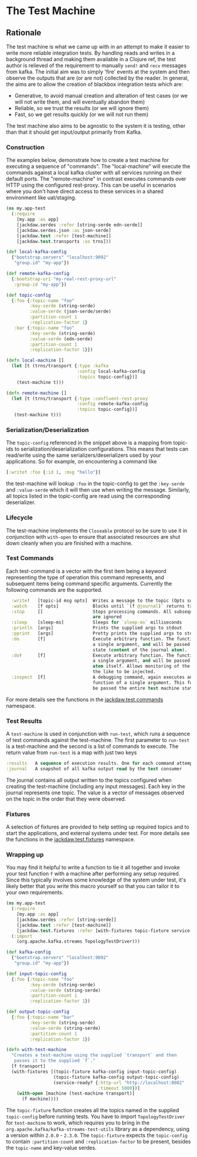 # The Test Machine

## Rationale

The test machine is what we came up with in an attempt to make it easier to
write more reliable integration tests. By handling reads and writes in a background
thread and making them available in a Clojure ref, the test author is relieved
of the requirement to manually `send!` and `recv` messages from kafka. The initial
aim was to simply 'fire' events at the system and then observe the outputs that
are (or are not) collected by the reader. In general, the aims are to allow the
creation of blackbox integration tests which are:

 * Generative, to avoid manual creation and alteration of test cases (or we will
not write them, and will eventually abandon them)
 * Reliable, so we trust the results (or we will ignore them)
 * Fast, so we get results quickly (or we will not run them)

The test machine also aims to be agnostic to the system it is testing, other
than that it should get input/output primarily from Kafka.

### Construction

The examples below, demonstrate how to create a test machine for executing a
sequence of "commands". The "local-machine" will execute the commands against a
local kafka cluster with all services running on their default ports. The
"remote-machine" in contrast executes commands over HTTP using the configured
rest-proxy. This can be useful in scenarios where you don't have direct access
to these services in a shared environment like uat/staging.

```clojure
(ns my.app-test
  (:require
    [my.app :as app]
    [jackdaw.serdes :refer [string-serde edn-serde]]
    [jackdaw.serdes.json :as json-serde]
    [jackdaw.test :refer [test-machine]]
    [jackdaw.test.transports :as trns]))

(def local-kafka-config
  {"bootstrap.servers" "localhost:9092"
   "group.id" "my-app"})

(def remote-kafka-config
  {:bootstrap-uri "my-real-rest-proxy-url"
   :group-id "my-app"})

(def topic-config
  {:foo {:topic-name "foo"
         :key-serde (string-serde)
         :value-serde (json-serde/serde)
         :partition-count 1
         :replication-factor 1}
   :bar {:topic-name "foo"
         :key-serde (string-serde)
         :value-serde (edn-serde)
         :partition-count 1
         :replication-factor 1}})

(defn local-machine []
  (let [t (trns/transport {:type :kafka
                           :config local-kafka-config
                           :topics topic-config})]
    (test-machine t)))

(defn remote-machine []
  (let [t (trns/transport {:type :confluent-rest-proxy
                           :config remote-kafka-config
                           :topics topic-config})]
   (test-machine t)))
```

### Serialization/Deserialization

The `topic-config` referenced in the snippet above is a mapping from topic-ids to
serialization/deserialization configurations. This means that tests can read/write
using the same serializers/deserializers used by your applications. So for example, on
encountering a command like

```clojure
[:write! :foo {:id 1, :msg "hello"}]
```

the test-machine will lookup `:foo` in the topic-config to get the `:key-serde`
and `:value-serde` which it will then use when writing the message. Similarly, all topics
listed in the topic-config are read using the corresponding deserializer.

### Lifecycle

The test-machine implements the `Closeable` protocol so be sure to use it in
conjunction with `with-open` to ensure that associated resources are shut down
cleanly when you are finished with a machine.

### Test Commands

Each test-command is a vector with the first item being a keyword representing the
type of operation this command represents, and subsequent items being command
specific arguments. Currently the following commands are the supported.

```clojure
  :write!   [topic-id msg opts]  Writes a message to the topic (Opts supports :key-fn, :partition, :partition-fn, :key, :timeout)
  :watch    [f opts]             Blocks until `(f @journal)` returns truthy
  :stop     []                   Stops processing commands. All subsequent commands
                                 are ignored
  :sleep    [sleep-ms]           Sleeps for `sleep-ms` milliseconds
  :println  [args]               Prints the supplied args to stdout
  :pprint   [args]               Pretty prints the supplied args to stdout
  :do       [f]                  Execute arbitrary function. The function should take
                                 a single argument, and will be passed the journal
                                 state (content of the journal atom).
  :do!      [f]                  Execute arbitrary function. The function should take
                                 a single argument, and will be passed the journal
                                 atom itself. Allows monitoring of the joural or
                                 the like to be injected.
  :inspect  [f]                  A debugging command, again executes an arbitrary
                                 function of a single argument. This function will
                                 be passed the entire test machine state.
```
For more details see the functions in the [jackdaw.test.commands](https://cljdoc.org/d/fundingcircle/jackdaw/CURRENT/api/jackdaw.test.commands) namespace.

### Test Results

A `test-machine` is used in conjunction with `run-test`, which runs a sequence of test commands against the test-machine. The first parameter to `run-test` is a test-machine and the second is a list of commands to execute. The return value from `run-test` is a map with just two keys

```clojure
:results   A sequence of execution results. One for each command attempted
:journal   A snapshot of all kafka output read by the test consumer
```

The journal contains all output written to the topics configured when creating
the test-machine (including any input messages). Each key in the journal
represents one topic. The value is a vector of messages observed on the topic
in the order that they were observed.

### Fixtures

A selection of fixtures are provided to help setting up required topics and
to start the applications, and external systems under test. For more details
see the functions in the [jackdaw.test.fixtures](https://cljdoc.org/d/fundingcircle/jackdaw/CURRENT/api/jackdaw.test.fixtures) namespace.

### Wrapping up

You may find it helpful to write a function to tie it all together and invoke
your test function `f` with a machine after performing any setup required. Since
this typically involves some knowledge of the system under test, it's likely
better that you write this macro yourself so that you can tailor it to your own
requirements.

```clojure
(ns my.app-test
  (:require
    [my.app :as app]
    [jackdaw.serdes :refer [string-serde]]
    [jackdaw.test :refer [test-machine]]
    [jackdaw.test.fixtures :refer [with-fixtures topic-fixture service-ready?]])
  (:import
    (org.apache.kafka.streams TopologyTestDriver)))

(def kafka-config
  {"bootstrap.servers" "localhost:9092"
   "group.id" "my-app"})

(def input-topic-config
  {:foo {:topic-name "foo"
         :key-serde (string-serde)
         :value-serde (string-serde)
         :partition-count 1
         :replication-factor 1})

(def output-topic-config
  {:foo {:topic-name "bar"
         :key-serde (string-serde)
         :value-serde (string-serde)
         :partition-count 1
         :replication-factor 1})

(defn with-test-machine
  "Creates a test-machine using the supplied `transport` and then
   passes it to the supplied `f`."
  [f transport]
  (with-fixtures [(topic-fixture kafka-config input-topic-config)
                  (topic-fixture kafka-config output-topic-config)
                  (service-ready? {:http-url "http://localhost:8082"
                                   :timeout 5000})]
    (with-open [machine (test-machine transport)]
      (f machine))))
```

The `topic-fixture` function creates all the topics named in the supplied `topic-config` before running tests. You have to import `TopologyTestDriver` for `test-machine` to work, which requires you to bring in the `org.apache.kafka/kafka-streams-test-utils` library as a dependency, using a version within `2.0.0` - `2.3.0`. The `topic-fixture` expects the `topic-config` to contain `:partition-count` and `:replication-factor` to be present, besides the `topic-name` and key-value serdes.
